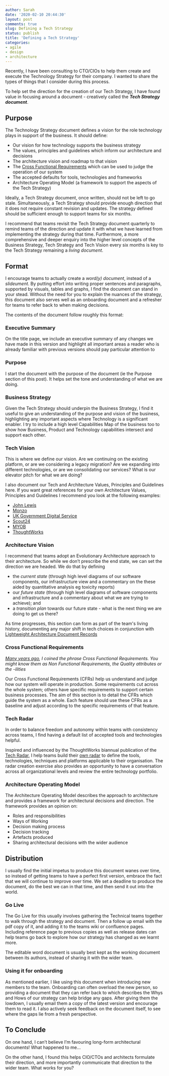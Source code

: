 ```yaml
---
author: Sarah
date: '2020-02-10 20:44:30'
layout: post
comments: true
slug: Defining a Tech Strategy
status: publish
title: 'Defining a Tech Strategy'
categories:
- agile
- design
- architecture
---
```


Recently, I have been consulting to CTO/CIOs to help them create and execute the Technology Strategy for their company. I wanted to share the types of things that I consider during this process.

To help set the direction for the creation of our Tech Strategy, I have found value in focusing around a document - creatively called the **_Tech Strategy document_**.

## Purpose
The Technology Strategy document defines a vision for the role technology plays in support of the business. It should define: 
- Our vision for how technology supports the business strategy 
- The values, principles and guidelines which inform our architecture and decisions 
- The architecture vision and roadmap to that vision 
- The [Cross Functional Requirements](https://sarahtaraporewalla.com/agile/design/decade_of_cross_functional_requirements_cfrs) which can be used to judge the operation of our system 
- The accepted defaults for tools, technologies and frameworks 
- Architecture Operating Model (a framework to support the aspects of the Tech Strategy) 
 
Ideally, a Tech Strategy document, once written, should not be left to go stale. Simultaneously, a Tech Strategy should provide enough direction that it does not require constant revision and updates. The strategy defined should be sufficient enough to support teams for six months. 
 
I recommend that teams revisit the Tech Strategy document quarterly to remind teams of the direction and update it with what we have learned from implementing the strategy during that time. Furthermore, a more comprehensive and deeper enquiry into the higher level concepts of the Business Strategy, Tech Strategy and Tech Vision every six months is key to the Tech Strategy remaining a _living document_. 

## Format
I encourage teams to actually create a _word(y) document_, instead of a _slideument_. By putting effort into writing proper sentences and paragraphs, supported by visuals, tables and graphs, I find the document can stand in your stead. Without the need for you to explain the nuances of the strategy, this document also serves well as an onboarding document and a refresher for teams to refer back to when making decisions.

The contents of the document follow roughly this format:

### Executive Summary
On the title page, we include an executive summary of any changes we have made in this version and highlight all important areas a reader who is already familiar with previous versions should pay particular attention to

### Purpose
I start the document with the purpose of the document (ie the Purpose section of this post). It helps set the tone and understanding of what we are doing.

### Business Strategy
Given the Tech Strategy should underpin the Business Strategy, I find it useful to give an understanding of the purpose and vision of the business, highlighting any important aspects where Technology is a significant enabler. I try to include a high level Capabilities Map of the business too to show how Business, Product and Technology capabilities intersect and support each other. 

### Tech Vision
This is where we define our vision. Are we continuing on the existing platform, or are we considering a legacy migration? Are we expanding into different technologies, or are we consolidating our services? What is our elevator pitch for what we are doing?

I also document our Tech and Architecture Values, Principles and Guidelines here. If you want great references for your own Architecture Values, Principles and Guidelines I recommend you look at the following examples:
- [John Lewis](http://engineering-principles.onejl.uk)
- [Monzo](https://monzo.com/blog/2018/06/29/engineering-principles)
- [UK Government Digital Service](https://www.gov.uk/service-manual/service-standard)
- [Scout24](https://github.com/Scout24/scout24-engineering-values-and-principles)
- [MYOB](https://res.infoq.com/presentations/platform-manifesto/en/slides/sl8.jpg)
- [ThoughtWorks](https://www.thoughtworks.com/insights/blog/what-are-our-core-values-and-practices-building-software)

### Architecture Vision
I recommend that teams adopt an Evolutionary Architecture approach to their architecture. So while we don’t prescribe the end state, we can set the direction we are headed. We do that by defining 
- the _current state_ (through high level diagrams of our software components, our infrastructure view and a commentary on the these aided by quantitative analysis eg toxicity reports)
- our _future state_ (through high level diagrams of software components and infrastructure and a commentary about what we are trying to achieve); and
- a _transition plan_ towards our future state - what is the next thing we are doing to get us there?
 
As time progresses, this section can form as part of the team's living history, documenting any major shift in tech choices in conjunction with [Lightweight Architecture Document Records](http://thinkrelevance.com/blog/2011/11/15/documenting-architecture-decisions)

 
### Cross Functional Requirements
_[Many years ago](https://sarahtaraporewalla.com/agile/design/i-dont-believe-in-nfrs), I coined the phrase Cross Functional Requirements. You might know them as Non Functional Requirements, the Quality attributes or the -ilities_

Our Cross Functional Requirements (CFRs) help us understand and judge how our system will operate in production. Some requirements cut across the whole system; others have specific requirements to support certain business processes. The aim of this section is to detail the CFRs which guide the system as a whole. Each feature should use these CFRs as a baseline and adjust according to the specific requirements of that feature. 
 
### Tech Radar
In order to balance freedom and autonomy within teams with consistency across teams, I find having a default list of accepted tools and technologies helpful. 
 
Inspired and influenced by the ThoughtWorks biannual publication of the [Tech Radar](https://www.thoughtworks.com/radar), I help teams build their [own radar](https://www.thoughtworks.com/radar/byor) to define the tools, technologies, techniques and platforms applicable to their organisation. The radar creation exercise also provides an opportunity to have a conversation across all organizational levels and review the entire technology portfolio. 
 
### Architecture Operating Model
The Architecture Operating Model describes the approach to architecture and provides a framework for architectural decisions and direction. The framework provides an opinion on: 
- Roles and responsibilities 
- Ways of Working 
- Decision making process 
- Decision tracking 
- Artefacts produced 
- Sharing architectural decisions with the wider audience 
 
## Distribution
I usually find the initial impetus to produce this document wanes over time, so instead of getting teams to have a perfect first version, embrace the fact that we will continue to improve over time. We set a deadline to produce the document, do the best we can in that time, and then send it out into the world.

### Go Live
The Go Live for this usually involves gathering the Technical teams together to walk through the strategy and document. Then a follow up email with the pdf copy of it, and adding it to the teams wiki or confluence pages. Including reference page to previous copies as well as release dates can help teams go back to explore how our strategy has changed as we learnt more.

The editable word document is usually best kept as the working document between its authors, instead of sharing it with the wider team. 

### Using it for onboarding
As mentioned earlier, I like using this document when introducing new members to the team. Onboarding can often overload the new person, so providing a document that they can refer back to which describes the Whys and Hows of our strategy can help bridge any gaps. After giving them the lowdown, I usually email them a copy of the latest version and encourage them to read it. I also actively seek feedback on the document itself, to see where the gaps lie from a fresh perspective. 




## To Conclude
On one hand, I can’t believe I’m favouring long-form architectural documents! What happened to me…

On the other hand, I found this helps CIO/CTOs and architects formulate their direction, and more importantly communicate that direction to the wider team. What works for you?



